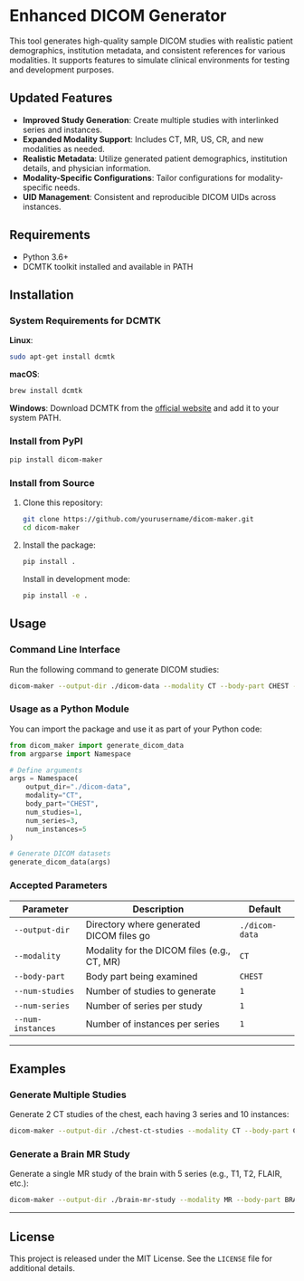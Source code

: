 # Enhanced DICOM Generator

This tool generates high-quality sample DICOM studies with realistic patient demographics, institution metadata, and consistent references for various modalities. It supports features to simulate clinical environments for testing and development purposes.

## Updated Features

- **Improved Study Generation**: Create multiple studies with interlinked series and instances.
- **Expanded Modality Support**: Includes CT, MR, US, CR, and new modalities as needed.
- **Realistic Metadata**: Utilize generated patient demographics, institution details, and physician information.
- **Modality-Specific Configurations**: Tailor configurations for modality-specific needs.
- **UID Management**: Consistent and reproducible DICOM UIDs across instances.

## Requirements

- Python 3.6+
- DCMTK toolkit installed and available in PATH

## Installation

### System Requirements for DCMTK

**Linux**:
```bash
sudo apt-get install dcmtk
```

**macOS**:
```bash
brew install dcmtk
```

**Windows**:
Download DCMTK from the [official website](https://dicom.offis.de/dcmtk.php.en) and add it to your system PATH.

### Install from PyPI

```bash
pip install dicom-maker
```

### Install from Source

1. Clone this repository:
   ```bash
   git clone https://github.com/yourusername/dicom-maker.git
   cd dicom-maker
   ```

2. Install the package:
   ```bash
   pip install .
   ```

   Install in development mode:
   ```bash
   pip install -e .
   ```

## Usage

### Command Line Interface

Run the following command to generate DICOM studies:

```bash
dicom-maker --output-dir ./dicom-data --modality CT --body-part CHEST --num-studies 1 --num-series 3 --num-instances 5
```

### Usage as a Python Module

You can import the package and use it as part of your Python code:

```python
from dicom_maker import generate_dicom_data
from argparse import Namespace

# Define arguments
args = Namespace(
    output_dir="./dicom-data",
    modality="CT",
    body_part="CHEST",
    num_studies=1,
    num_series=3,
    num_instances=5
)

# Generate DICOM datasets
generate_dicom_data(args)
```

### Accepted Parameters

| Parameter         | Description                                   | Default |
|--------------------|-----------------------------------------------|---------|
| `--output-dir`     | Directory where generated DICOM files go     | `./dicom-data` |
| `--modality`       | Modality for the DICOM files (e.g., CT, MR)  | `CT`    |
| `--body-part`      | Body part being examined                     | `CHEST` |
| `--num-studies`    | Number of studies to generate                | `1`     |
| `--num-series`     | Number of series per study                   | `1`     |
| `--num-instances`  | Number of instances per series               | `1`     |

---

## Examples

### Generate Multiple Studies

Generate 2 CT studies of the chest, each having 3 series and 10 instances:

```bash
dicom-maker --output-dir ./chest-ct-studies --modality CT --body-part CHEST --num-studies 2 --num-series 3 --num-instances 10
```

### Generate a Brain MR Study

Generate a single MR study of the brain with 5 series (e.g., T1, T2, FLAIR, etc.):

```bash
dicom-maker --output-dir ./brain-mr-study --modality MR --body-part BRAIN --num-series 5
```

---

## License

This project is released under the MIT License. See the `LICENSE` file for additional details.